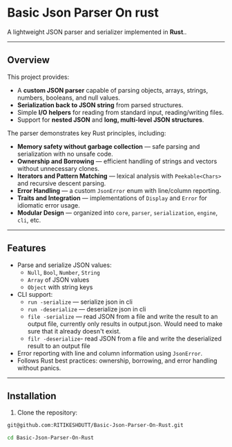 # Basic Json Parser On rust

A lightweight JSON parser and serializer implemented in **Rust**..

---

## Overview

This project provides:

- A **custom JSON parser** capable of parsing objects, arrays, strings, numbers, booleans, and null values.
- **Serialization back to JSON string** from parsed structures.
- Simple **I/O helpers** for reading from standard input, reading/writing files.
- Support for **nested JSON** and **long, multi-level JSON structures**.

The parser demonstrates key Rust principles, including:

- **Memory safety without garbage collection** — safe parsing and serialization with no unsafe code.
- **Ownership and Borrowing** — efficient handling of strings and vectors without unnecessary clones.
- **Iterators and Pattern Matching** — lexical analysis with `Peekable<Chars>` and recursive descent parsing.
- **Error Handling** — a custom `JsonError` enum with line/column reporting.
- **Traits and Integration** — implementations of `Display` and `Error` for idiomatic error usage.
- **Modular Design** — organized into `core`, `parser`, `serialization`, `engine`, `cli`, etc.

---

## Features

- Parse and serialize JSON values:
    - `Null`, `Bool`, `Number`, `String`
    - `Array` of JSON values
    - `Object` with string keys
- CLI support:
    - `run -serialize` —  serialize json in cli
    - `run -deserialize` — deserialize json in cli
    - `file -serialize` — read JSON from a file and write the result to an output file, currently only results in output.json.  Would need to make sure that it already doesn't exist.
    - `filr -deserialize`- read JSON from a file and write the deserialized result to an output file
- Error reporting with line and column information using `JsonError`.
- Follows Rust best practices: ownership, borrowing, and error handling without panics.

---

## Installation

1. Clone the repository:

```bash
git@github.com:RITIKESHDUTT/Basic-Json-Parser-On-Rust.git

cd Basic-Json-Parser-On-Rust
```

